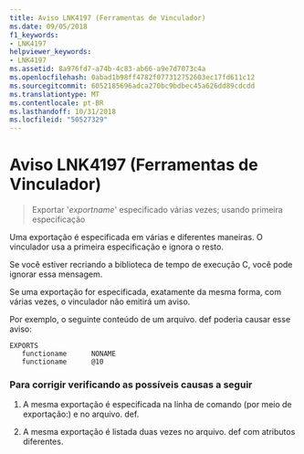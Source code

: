 ```yaml
---
title: Aviso LNK4197 (Ferramentas de Vinculador)
ms.date: 09/05/2018
f1_keywords:
- LNK4197
helpviewer_keywords:
- LNK4197
ms.assetid: 8a976fd7-a74b-4c83-ab66-a9e7d7073c4a
ms.openlocfilehash: 0abad1b98ff4782f077312752603ec17fd611c12
ms.sourcegitcommit: 6052185696adca270bc9bdbec45a626dd89cdcdd
ms.translationtype: MT
ms.contentlocale: pt-BR
ms.lasthandoff: 10/31/2018
ms.locfileid: "50527329"
---
```

# <a name="linker-tools-warning-lnk4197"></a>Aviso LNK4197 (Ferramentas de Vinculador)

> Exportar '*exportname*' especificado várias vezes; usando primeira especificação

Uma exportação é especificada em várias e diferentes maneiras. O vinculador usa a primeira especificação e ignora o resto.

Se você estiver recriando a biblioteca de tempo de execução C, você pode ignorar essa mensagem.

Se uma exportação for especificada, exatamente da mesma forma, com várias vezes, o vinculador não emitirá um aviso.

Por exemplo, o seguinte conteúdo de um arquivo. def poderia causar esse aviso:

```
EXPORTS
   functioname      NONAME
   functioname      @10
```

### <a name="to-fix-by-checking-the-following-possible-causes"></a>Para corrigir verificando as possíveis causas a seguir

1. A mesma exportação é especificada na linha de comando (por meio de exportação:) e no arquivo. def.

2. A mesma exportação é listada duas vezes no arquivo. def com atributos diferentes.